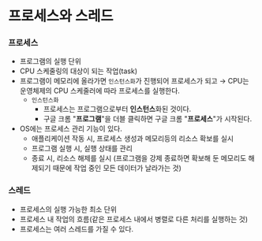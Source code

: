 # 프로세스와 스레드

### 프로세스
- 프로그램의 실행 단위
- CPU 스케줄링의 대상이 되는 작업(task)
- 프로그램이 메모리에 올라가면 `인스턴스화`가 진행되어 프로세스가 되고 → CPU는 운영체제의 CPU 스케줄러에 따라 프로세스를 실행한다.
  - `인스턴스화`
    - 프로세스는 프로그램으로부터 **인스턴스**화된 것이다.
    - 구글 크롬 "**프로그램**"을 더블 클릭하면 구글 크롬 "**프로세스**"가 시작된다.
- OS에는 프로세스 관리 기능이 있다.
  -  애플리케이션 작동 시, 프로세스 생성과 메모리등의 리소스 확보를 실시
  -  프로그램 실행 시, 실행 상태를 관리
  -  종료 시, 리소스 해제를 실시 (프로그램을 강제 종료하면 확보해 둔 메모리도 해제되기 때문에 작업 중인 모든 데이터가 날라가는 것)

### 스레드
- 프로세스의 실행 가능한 최소 단위
- 프로세스 내 작업의 흐름(같은 프로세스 내에서 병렬로 다른 처리를 실행하는 것)
- 프로세스는 여러 스레드를 가질 수 있다.
